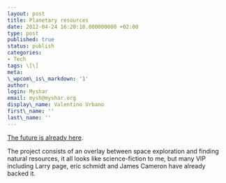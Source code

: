 ```yaml
---
layout: post
title: Planetary resources
date: 2012-04-24 16:20:18.000000000 +02:00
type: post
published: true
status: publish
categories:
- Tech
tags: \[\]
meta:
\_wpcom\_is\_markdown: '1'
author:
login: Myshar
email: mysh@myshar.org
display\_name: Valentino Urbano
first\_name: ''
last\_name: ''
---
```


[The future is already here][0].

The project consists of  an overlay between space exploration and finding natural resources, it all looks like science-fiction to me, but many VIP including Larry page, eric schmidt and James Cameron have already backed it.


[0]: http://www.theverge.com/2012/4/24/2971461/planetary-resources-mining